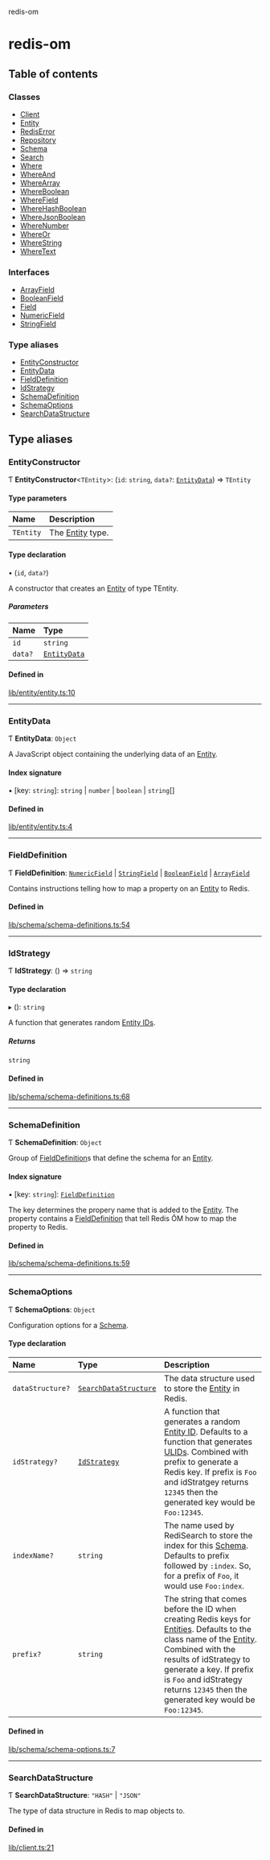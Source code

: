 redis-om

# redis-om

## Table of contents

### Classes

- [Client](classes/Client.md)
- [Entity](classes/Entity.md)
- [RedisError](classes/RedisError.md)
- [Repository](classes/Repository.md)
- [Schema](classes/Schema.md)
- [Search](classes/Search.md)
- [Where](classes/Where.md)
- [WhereAnd](classes/WhereAnd.md)
- [WhereArray](classes/WhereArray.md)
- [WhereBoolean](classes/WhereBoolean.md)
- [WhereField](classes/WhereField.md)
- [WhereHashBoolean](classes/WhereHashBoolean.md)
- [WhereJsonBoolean](classes/WhereJsonBoolean.md)
- [WhereNumber](classes/WhereNumber.md)
- [WhereOr](classes/WhereOr.md)
- [WhereString](classes/WhereString.md)
- [WhereText](classes/WhereText.md)

### Interfaces

- [ArrayField](interfaces/ArrayField.md)
- [BooleanField](interfaces/BooleanField.md)
- [Field](interfaces/Field.md)
- [NumericField](interfaces/NumericField.md)
- [StringField](interfaces/StringField.md)

### Type aliases

- [EntityConstructor](README.md#entityconstructor)
- [EntityData](README.md#entitydata)
- [FieldDefinition](README.md#fielddefinition)
- [IdStrategy](README.md#idstrategy)
- [SchemaDefinition](README.md#schemadefinition)
- [SchemaOptions](README.md#schemaoptions)
- [SearchDataStructure](README.md#searchdatastructure)

## Type aliases

### EntityConstructor

Ƭ **EntityConstructor**<`TEntity`\>: (`id`: `string`, `data?`: [`EntityData`](README.md#entitydata)) => `TEntity`

#### Type parameters

| Name | Description |
| :------ | :------ |
| `TEntity` | The [Entity](classes/Entity.md) type. |

#### Type declaration

• (`id`, `data?`)

A constructor that creates an [Entity](classes/Entity.md) of type TEntity.

##### Parameters

| Name | Type |
| :------ | :------ |
| `id` | `string` |
| `data?` | [`EntityData`](README.md#entitydata) |

#### Defined in

[lib/entity/entity.ts:10](https://github.com/redis-developer/redis-om-node/blob/d4db235/lib/entity/entity.ts#L10)

___

### EntityData

Ƭ **EntityData**: `Object`

A JavaScript object containing the underlying data of an [Entity](classes/Entity.md).

#### Index signature

▪ [key: `string`]: `string` \| `number` \| `boolean` \| `string`[]

#### Defined in

[lib/entity/entity.ts:4](https://github.com/redis-developer/redis-om-node/blob/d4db235/lib/entity/entity.ts#L4)

___

### FieldDefinition

Ƭ **FieldDefinition**: [`NumericField`](interfaces/NumericField.md) \| [`StringField`](interfaces/StringField.md) \| [`BooleanField`](interfaces/BooleanField.md) \| [`ArrayField`](interfaces/ArrayField.md)

Contains instructions telling how to map a property on an [Entity](classes/Entity.md) to Redis.

#### Defined in

[lib/schema/schema-definitions.ts:54](https://github.com/redis-developer/redis-om-node/blob/d4db235/lib/schema/schema-definitions.ts#L54)

___

### IdStrategy

Ƭ **IdStrategy**: () => `string`

#### Type declaration

▸ (): `string`

A function that generates random [Entity IDs](classes/Entity.md#entityid).

##### Returns

`string`

#### Defined in

[lib/schema/schema-definitions.ts:68](https://github.com/redis-developer/redis-om-node/blob/d4db235/lib/schema/schema-definitions.ts#L68)

___

### SchemaDefinition

Ƭ **SchemaDefinition**: `Object`

Group of [FieldDefinition](README.md#fielddefinition)s that define the schema for an [Entity](classes/Entity.md).

#### Index signature

▪ [key: `string`]: [`FieldDefinition`](README.md#fielddefinition)

The key determines the propery name that is added to the [Entity](classes/Entity.md). The property
contains a [FieldDefinition](README.md#fielddefinition) that tell Redis ŌM how to map the property to Redis.

#### Defined in

[lib/schema/schema-definitions.ts:59](https://github.com/redis-developer/redis-om-node/blob/d4db235/lib/schema/schema-definitions.ts#L59)

___

### SchemaOptions

Ƭ **SchemaOptions**: `Object`

Configuration options for a [Schema](classes/Schema.md).

#### Type declaration

| Name | Type | Description |
| :------ | :------ | :------ |
| `dataStructure?` | [`SearchDataStructure`](README.md#searchdatastructure) | The data structure used to store the [Entity](classes/Entity.md) in Redis. |
| `idStrategy?` | [`IdStrategy`](README.md#idstrategy) | A function that generates a random [Entity ID](classes/Entity.md#entityid). Defaults to a function that generates [ULIDs](https://github.com/ulid/spec). Combined with prefix to generate a Redis key. If prefix is `Foo` and idStratgey returns `12345` then the generated key would be `Foo:12345`. |
| `indexName?` | `string` | The name used by RediSearch to store the index for this [Schema](classes/Schema.md). Defaults to prefix followed by `:index`. So, for a prefix of `Foo`, it would use `Foo:index`. |
| `prefix?` | `string` | The string that comes before the ID when creating Redis keys for [Entities](classes/Entity.md). Defaults to the class name of the [Entity](classes/Entity.md). Combined with the results of idStrategy to generate a key. If prefix is `Foo` and idStrategy returns `12345` then the generated key would be `Foo:12345`. |

#### Defined in

[lib/schema/schema-options.ts:7](https://github.com/redis-developer/redis-om-node/blob/d4db235/lib/schema/schema-options.ts#L7)

___

### SearchDataStructure

Ƭ **SearchDataStructure**: ``"HASH"`` \| ``"JSON"``

The type of data structure in Redis to map objects to.

#### Defined in

[lib/client.ts:21](https://github.com/redis-developer/redis-om-node/blob/d4db235/lib/client.ts#L21)
